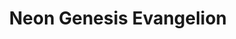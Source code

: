 ---
output: false # Don't show this template
#### don't change or remove type ####
type:   series
#### change stuff below ####
title:      Neon Genesis Evangelion
jp_title:   新世紀エヴァンゲリオン
studio:     Gainax
director:   Hideaki Anno
us_release: 1995-10-04 
img:        # url to poster image 
online:     # where can it be watched online
  url:      # url
  service:  Netflix
#music:
#  - name:   # name
#    artist: # artist
#    used:   # opening/closing season
status:     finished
view_history:  # must order recent first
  - start: # YYYY-MM-DD 
    end:   # YYYY-MM-DD
manga: # {% link manga/name-of-document.html %}
tags:  # genre: shojo, shonen, action, slice-of-life, etc.
  - shonen
  - action
  - psychological
---